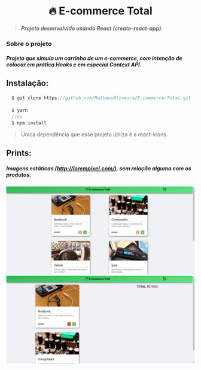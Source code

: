 # <div align='center'> 🔥 E-commerce Total</div>

> ##### Projeto desenvolvido usando React (create-react-app).

### Sobre o projeto

##### Projeto que simula um carrinho de um e-commerce, com intenção de colocar em prática Hooks e em especial Context API.

## Instalação:

```JavaScript
  $ git clone https://github.com/Matheus0liveira/E-commerce-Total.git

  $ yarn
  //ou
  $ npm install

```

> Única dependência que esse projeto utiliza é a react-icons.

## Prints:

##### Imagens estáticas (http://lorempixel.com/), sem relação alguma com os produtos.

<div  align='center'>

<img width='700px' src='.github/print1.png' />
<img width='700px' src='.github/print2.png' />
  
</div>
